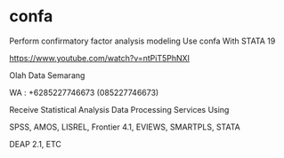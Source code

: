 # confa
Perform confirmatory factor analysis modeling Use confa With STATA 19

https://www.youtube.com/watch?v=ntPiT5PhNXI

Olah Data Semarang

WA : +6285227746673 (085227746673)

Receive Statistical Analysis Data Processing Services Using

SPSS, AMOS, LISREL, Frontier 4.1, EVIEWS, SMARTPLS, STATA

DEAP 2.1, ETC
